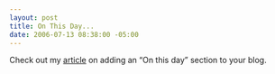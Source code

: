 ```yaml
---
layout: post
title: On This Day...
date: 2006-07-13 08:38:00 -05:00
---
```


Check out my [article](http://geekswithblogs.net/sdorman/articles/85062.aspx) on adding an “On this day” section to your blog.
